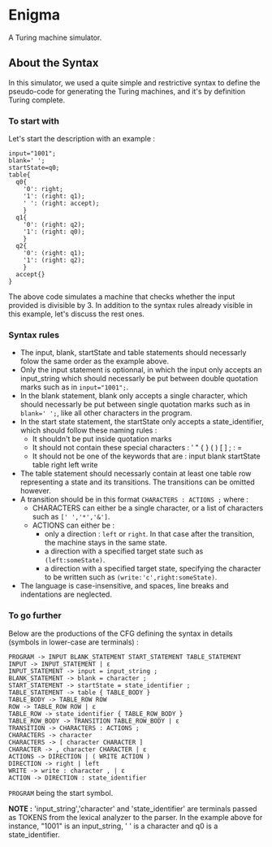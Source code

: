 # Enigma
A Turing machine simulator.

## About the Syntax
In this simulator, we used a quite simple and restrictive syntax to define the pseudo-code for generating the Turing machines, and it's by definition Turing complete.

### To start with
Let's start the description with an example :
```
input="1001";
blank=' ';
startState=q0;
table{
  q0{
    '0': right;      
    '1': (right: q1);
    ' ': (right: accept);
    }
  q1{
    '0': (right: q2);
    '1': (right: q0);
    }
  q2{
    '0': (right: q1);
    '1': (right: q2);
    }
  accept{}
}
```
The above code simulates a machine that checks whether the input provided is divisible by 3. In addition to the syntax rules already visible in this example, let's discuss the rest ones.

### Syntax rules
+ The input, blank, startState and table statements should necessarly folow the same order as the example above.
+ Only the input statement is optionnal, in which the input only accepts an input_string which should necessarly be put between double quotation marks such as in `input="1001";`.
+ In the blank statement, blank only accepts a single character, which should necessarly be put between single quotation marks such as in `blank=' ';`, like all other characters in the program.
+ In the start state statement, the startState only accepts a state_identifier, which should follow these naming rules :
  - It shouldn't be put inside quotation marks
  - It should not contain these special characters : ' " { } ( ) [ ] ; : = 
  - It should not be one of the keywords that are : input blank startState table right left write 
+ The table statement should necessarly contain at least one table row representing a state and its transitions. The transitions can be omitted however.
+ A transition should be in this format `CHARACTERS : ACTIONS ;` where :
  - CHARACTERS can either be a single character, or a list of characters such as `[' ','*','&']`.
  - ACTIONS can either be :
    - only a direction : `left` or `right`. In that case after the transition, the machine stays in the same state.
    - a direction with a specified target state such as `(left:someState)`.
    - a direction with a specified target state, specifying the character to be written such as `(write:'c',right:someState)`.
+ The language is case-insensitive, and spaces, line breaks and indentations are neglected.

### To go further
Below are the productions of the CFG defining the syntax in details (symbols in lower-case are terminals) :
```
PROGRAM -> INPUT BLANK_STATEMENT START_STATEMENT TABLE_STATEMENT
INPUT -> INPUT_STATEMENT | ε
INPUT_STATEMENT -> input = input_string ;
BLANK_STATEMENT -> blank = character ;
START_STATEMENT -> startState = state_identifier ;
TABLE_STATEMENT -> table { TABLE_BODY }
TABLE_BODY -> TABLE_ROW ROW
ROW -> TABLE_ROW ROW | ε
TABLE_ROW -> state_identifier { TABLE_ROW_BODY }
TABLE_ROW_BODY -> TRANSITION TABLE_ROW_BODY | ε
TRANSITION -> CHARACTERS : ACTIONS ;
CHARACTERS -> character
CHARACTERS -> [ character CHARACTER ]
CHARACTER -> , character CHARACTER | ε
ACTIONS -> DIRECTION | ( WRITE ACTION )
DIRECTION -> right | left
WRITE -> write : character , | ε
ACTION -> DIRECTION : state_identifier
```
`PROGRAM` being the start symbol.

**NOTE :** 'input_string','character' and 'state_identifier' are terminals passed as TOKENS from the lexical analyzer to the parser. In the example above for instance, "1001" is an input_string, ' ' is a character and q0 is a state_identifier.
